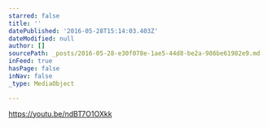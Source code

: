 ```yaml
---
starred: false
title: ''
datePublished: '2016-05-28T15:14:03.403Z'
dateModified: null
author: []
sourcePath: _posts/2016-05-28-e30f078e-1ae5-44d8-be2a-986be61982e9.md
inFeed: true
hasPage: false
inNav: false
_type: MediaObject

---
```

https://youtu.be/ndBT7O1OXkk